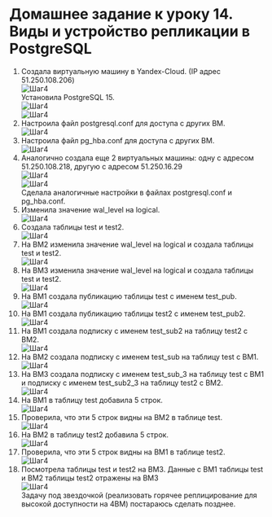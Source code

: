 # Домашнее задание к уроку 14. Виды и устройство репликации в PostgreSQL #   
1. Создала виртуальную машину в Yandex-Cloud. (IP адрес 51.250.108.206)   
![Шаг4](/14_1_create_vm1.jpg)  
Установила PostgreSQL 15.   
![Шаг4](/14_2_inst_psg1.jpg)  
![Шаг4](/14_3_psg_ok1.jpg)  
1. Настроила файл postgresql.conf для доступа с других ВМ.   
![Шаг4](/14_4_psg_conf1.jpg)  
1. Настроила файл pg_hba.conf для доступа с других ВМ.  
![Шаг4](/14_5_hba_conf1.jpg)  
1. Аналогично создала еще 2 виртуальных машины: одну с адресом 51.250.108.218, другую с адресом 51.250.16.29  
![Шаг4](/14_6_create_vm2.jpg)  
![Шаг4](/14_8_create_vm3.jpg)  
Сделала аналогичные настройки в файлах postgresql.conf и pg_hba.conf.   
1. Изменила значение wal_level на logical.   
![Шаг4](/14_11_replica1.jpg)  
1. Создала таблицы test и test2.   
![Шаг4](/14_12_create1.jpg)   
1. На ВМ2 изменила значение wal_level на logical и создала таблицы test и test2.   
![Шаг4](/14_13_create2.jpg)   
1. На ВМ3 изменила значение wal_level на logical и создала таблицы test и test2.   
![Шаг4](/14_14_create3.jpg)  
1. На ВМ1 создала публикацию таблицы test с именем test_pub.   
![Шаг4](/14_15_pub1.jpg)   
1. На ВМ1 создала публикацию таблицы test2 с именем test_pub2.   
![Шаг4](/14_16_pub2.jpg)   
1. На ВМ1 создала подписку с именем test_sub2 на таблицу test2 с ВМ2.   
![Шаг4](/14_17_sub2.jpg)   
1. На ВМ2 создала подписку с именем test_sub на таблицу test с ВМ1.   
![Шаг4](/14_18_sub1.jpg)   
1. На ВМ3 создала подписку с именем test_sub_3 на таблицу test с ВМ1 и подписку с именем test_sub2_3 на таблицу test2 с ВМ2.   
![Шаг4](/14_19_sub3.jpg)   
1. На ВМ1 в таблицу test добавила 5 строк.   
![Шаг4](/14_21_insert1.jpg)   
1. Проверила, что эти 5 строк видны на ВМ2 в таблице test.   
![Шаг4](/14_22_replica1.jpg)   
1. На ВМ2 в таблицу test2 добавила 5 строк.   
![Шаг4](/14_23_insert2.jpg)   
1. Проверила, что эти 5 строк видны на ВМ1 в таблице test2.   
![Шаг4](/14_24_replica2.jpg)   
1. Посмотрела таблицы test и test2 на ВМ3. Данные с ВМ1 таблицы test и ВМ2 таблицы test2 отражены на ВМ3  
![Шаг4](/14_24_replica3.jpg)   
Задачу под звездочкой (реализовать горячее реплицирование для высокой доступности на 4ВМ) постараюсь сделать позднее.
